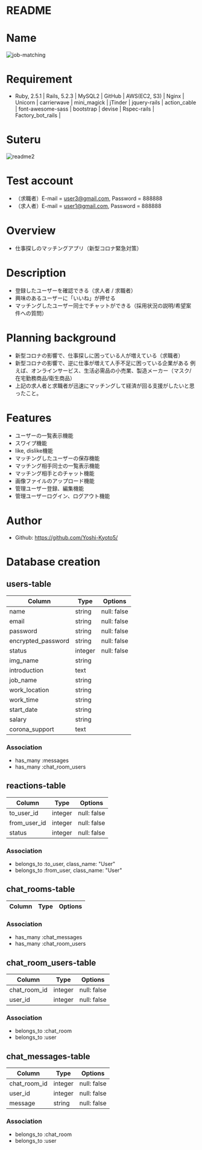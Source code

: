 # README

# Name
![job-matching](https://user-images.githubusercontent.com/61217608/81028922-3279e080-8ebe-11ea-9b1d-ffc621a92302.png)

# Requirement
- Ruby, 2.5.1 | Rails, 5.2.3 | MySQL2 | GitHub | 
  AWS(EC2, S3) | Nginx | Unicorn |
  carrierwave | mini_magick | jTinder | jquery-rails | action_cable |
  font-awesome-sass | bootstrap | devise | Rspec-rails | Factory_bot_rails |

# Suteru
![readme2](https://user-images.githubusercontent.com/61217608/81054352-9f629a00-8f01-11ea-93c6-fee820aa7878.jpg)

# Test account
- （求職者）E-mail = user3@gmail.com, Password = 888888
- （求人者）E-mail = user1@gmail.com, Password = 888888

# Overview 
- 仕事探しのマッチングアプリ（新型コロナ緊急対策）

# Description
- 登録したユーザーを確認できる（求人者 / 求職者）
- 興味のあるユーザーに「いいね」が押せる
- マッチングしたユーザー同士でチャットができる（採用状況の説明/希望案件への質問）

# Planning background
- 新型コロナの影響で、仕事探しに困っている人が増えている（求職者）
- 新型コロナの影響で、逆に仕事が増えて人手不足に困っている企業がある
  例えば、オンラインサービス、生活必需品の小売業、製造メーカー（マスク/在宅勤務商品/衛生商品）
- 上記の求人者と求職者が迅速にマッチングして経済が回る支援がしたいと思ったこと。

# Features
- ユーザーの一覧表示機能
- スワイプ機能
- like, dislike機能
- マッチングしたユーザーの保存機能
- マッチング相手同士の一覧表示機能
- マッチング相手とのチャット機能
- 画像ファイルのアップロード機能
- 管理ユーザー登録、編集機能
- 管理ユーザーログイン、ログアウト機能

# Author 
- Github: https://github.com/Yoshi-Kyoto5/

# Database creation
## users-table 
|Column|Type|Options|
|------|----|-------|
|name|string|null: false|
|email|string|null: false|
|password|string|null: false|
|encrypted_password|string|null: false|
|status|integer|null: false|
|img_name|string|
|introduction|text|
|job_name|string|
|work_location|string|
|work_time|string|
|start_date|string|
|salary|string|
|corona_support|text|
### Association
- has_many :messages
- has_many :chat_room_users

## reactions-table 
|Column|Type|Options|
|------|----|-------|
|to_user_id|integer|null: false|
|from_user_id|integer|null: false|
|status|integer|null: false|
### Association
- belongs_to :to_user, class_name: "User"
- belongs_to :from_user, class_name: "User"

## chat_rooms-table 
|Column|Type|Options|
|------|----|-------|
### Association
- has_many :chat_messages
- has_many :chat_room_users

## chat_room_users-table 
|Column|Type|Options|
|------|----|-------|
|chat_room_id|integer|null: false|
|user_id|integer|null: false|
### Association
- belongs_to :chat_room
- belongs_to :user

## chat_messages-table 
|Column|Type|Options|
|------|----|-------|
|chat_room_id|integer|null: false|
|user_id|integer|null: false|
|message|string|null: false|
### Association
- belongs_to :chat_room
- belongs_to :user